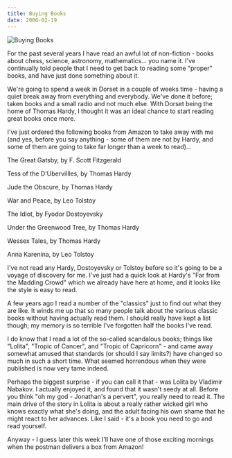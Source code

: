 ```yaml
---
title: Buying Books
date: 2006-02-19
---
```


![Buying Books](https://source.unsplash.com/X6cChncECA8/1600x900)

For the past several years I have read an awful lot of non-fiction - books about chess, science, astronomy, mathematics... you name it. I've continually told people that I need to get back to reading some "proper" books, and have just done something about it.

We're going to spend a week in Dorset in a couple of weeks time - having a quiet break away from everything and everybody. We've done it before; taken books and a small radio and not much else. With Dorset being the home of Thomas Hardy, I thought it was an ideal chance to start reading great books once more.

I've just ordered the following books from Amazon to take away with me (and yes, before you say anything - some of them are not by Hardy, and some of them are going to take far longer than a week to read)...

The Great Gatsby, by F. Scott Fitzgerald

Tess of the D'Ubervillles, by Thomas Hardy

Jude the Obscure, by Thomas Hardy

War and Peace, by Leo Tolstoy

The Idiot, by Fyodor Dostoyevsky

Under the Greenwood Tree, by Thomas Hardy

Wessex Tales, by Thomas Hardy

Anna Karenina, by Leo Tolstoy

I've not read any Hardy, Dostoyevsky or Tolstoy before so it's going to be a voyage of discovery for me. I've just had a quick look at Hardy's "Far from the Madding Crowd" which we already have here at home, and it looks like the style is easy to read.

A few years ago I read a number of the "classics" just to find out what they are like. It winds me up that so many people talk about the various classic books without having actually read them. I should really have kept a list though; my memory is so terrible I've forgotten half the books I've read.

I do know that I read a lot of the so-called scandalous books; things like "Lolita", "Tropic of Cancer", and "Tropic of Capricorn" - and came away somewhat amused that standards (or should I say limits?) have changed so much in such a short time. What seemed horrendous when they were published is now very tame indeed.

Perhaps the biggest surprise - if you can call it that - was Lolita by Vladimir Nabakov. I actually enjoyed it, and found that it wasn't seedy at all. Before you think "oh my god - Jonathan's a pervert", you really need to read it. The main drive of the story in Lolita is about a really rather wicked girl who knows exactly what she's doing, and the adult facing his own shame that he might react to her advances. Like I said - it's a book you need to go and read yourself.

Anyway - I guess later this week I'll have one of those exciting mornings when the postman delivers a box from Amazon!